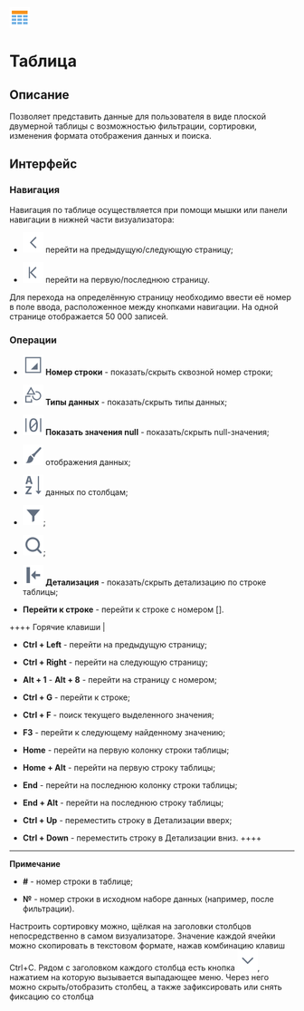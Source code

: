 ![](/media/app/icons/view_types_18/view_types_default-02.svg)
# Таблица

## Описание

Позволяет представить данные для пользователя в виде плоской двумерной таблицы с возможностью фильтрации, сортировки, изменения формата отображения данных и поиска.


## Интерфейс

### Навигация
Навигация по таблице осуществляется при помощи мышки или панели навигации в нижней части визуализатора:


*  ![](/media/app/icons/toolbar_18/toolbar_18_17.svg) перейти на предыдущую/следующую страницу;

*  ![](/media/app/icons/toolbar_18/toolbar_18_15.svg) перейти на первую/последнюю страницу.

Для перехода на определённую страницу необходимо ввести её номер в поле ввода, расположенное между кнопками навигации.
На одной странице отображается 50 000 записей.

### Операции


*  ![](/media/app/visualization/toolbar_18_table_1.svg) **Номер строки** - показать/скрыть сквозной номер строки;

*  ![](/media/app/visualization/toolbar_18_table_0.svg) **Типы данных** - показать/скрыть типы данных;

*  ![](/media/app/visualization/toolbar_18_92.svg) **Показать значения null** - показать/скрыть null-значения;

*  ![](/media/app/visualization/toolbar_18_118.svg) отображения данных;

*  ![](/media/app/visualization/toolbar_18_116.svg) данных по столбцам;

*  ![](/media/app/visualization/toolbar_18_117.svg);

*  ![](/media/app/visualization/toolbar_18_33.svg);

*  ![](/media/app/visualization/toolbar_18_171.svg) **Детализация** - показать/скрыть детализацию по строке таблицы;

*  **Перейти к строке** - перейти к строке с номером [].


++++ Горячие клавиши |

*  **Ctrl + Left** - перейти на предыдущую страницу;

*  **Ctrl + Right** - перейти на следующую страницу;

*  **Alt + 1** - **Alt + 8** - перейти на страницу с номером;

*  **Ctrl + G** - перейти к строке;

*  **Ctrl + F** - поиск текущего выделенного значения;

*  **F3** - перейти к следующему найденному значению;

*  **Home** - перейти на первую колонку строки таблицы;

*  **Home + Alt** - перейти на первую строку таблицы;

*  **End** - перейти на последнюю колонку строки таблицы;

*  **End + Alt** - перейти на последнюю строку таблицы;

*  **Ctrl + Up** - переместить строку в Детализации вверх;

*  **Ctrl + Down** - переместить строку в Детализации вниз.
++++

--------

**Примечание**

*  **#** - номер строки в таблице;

*  **№** - номер строки в исходном наборе данных (например, после фильтрации).

Настроить сортировку можно, щёлкая на заголовки столбцов непосредственно в самом визуализаторе.
Значение каждой ячейки можно скопировать в текстовом формате, нажав комбинацию клавиш Ctrl+C.
Рядом с заголовком каждого столбца есть кнопка ![](/media/app/visualization/toolbar_18_20.svg), нажатием на которую вызывается выпадающее меню. Через него можно скрыть/отобразить столбец, а также зафиксировать или снять фиксацию со столбца


